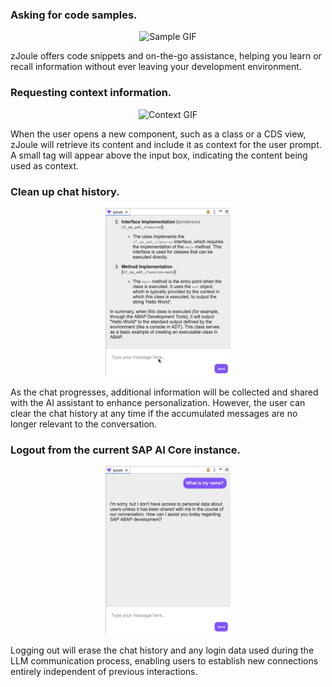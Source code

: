 
### Asking for code samples.

<div align="center">
  <img src="../assets/demo_sample.gif" alt="Sample GIF" width="200"/>
</div>

zJoule offers code snippets and on-the-go assistance, helping you learn or recall information without ever leaving your development environment.

### Requesting context information.

<div align="center">
  <img src="../assets/demo_context.gif" alt="Context GIF" width="800"/>
</div>

When the user opens a new component, such as a class or a CDS view, zJoule will retrieve its content and include it as context for the user prompt. A small tag will appear above the input box, indicating the content being used as context.

### Clean up chat history.

<div align="center">
  <img src="../assets/demo_memory.gif" alt="Clear GIF" width="200"/>
</div>

As the chat progresses, additional information will be collected and shared with the AI assistant to enhance personalization. However, the user can clear the chat history at any time if the accumulated messages are no longer relevant to the conversation.

### Logout from the current SAP AI Core instance.

<div align="center">
  <img src="../assets/demo_logout.gif" alt="Logout GIF" width="200"/>
</div>

Logging out will erase the chat history and any login data used during the LLM communication process, enabling users to establish new connections entirely independent of previous interactions.